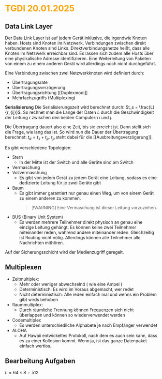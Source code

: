 # <font color = "orange">TGDI 20.01.2025</font>
## Data Link Layer
Der Data Link Layer ist auf jedem Gerät inklusive, die irgendwie Knoten haben. 
Hosts sind Knoten im Netzwerk. Verbindungen zwischen direkt verbundenen Knoten sind Links.
Direktverbindungsnetze heißt, dass alle Knoten im Netzwerk erreichbar sind. Es lassen sich zudem alle Hosts über eine physikalische Adresse identifizieren. Eine Weiterleitung von Paketen von einem zu einem anderen Gerät wird allerdings noch nicht durchgeführt.

Eine Verbindung zwischen zwei Netzwerkknoten wird definiert durch:
- Übertragungsrate
- Übertragungsverzögerung
- Übertragungsrichtung [[Duplexmodi]]
- Mehrfachzugriffs (Multiplexing)

**Serialisierung**
Die Serialisierungszeit wird berechnet durch: $t_s = \frac{L}{r_{ij}}$. So rechnet man die Länge der Daten $L$ durch die Geschwindigkeit der Leitung $r$ zwischen den beiden Computern $i$ und $j$.

Die Übertragung dauert also eine Zeit, bis sie erreicht ist. Dann stellt sich die Frage, wie lang das ist. So wird nun die Dauer der Übertragung berechnet: $t_d=t_s+t_p$. $t_p$ steht dabei für die [[Ausbreitungsverzögerung]].

Es gibt verschiedene Topologien:
- Stern
	- In der Mitte ist der Switch und alle Geräte sind am Switch
- Vermaschung
- Vollvermaschung
	- Es gibt von jedem Gerät zu jedem Gerät eine Leitung, sodass es eine dedizierte Leitung für je zwei Geräte gibt
- Baum
	- Es gibt immer garantiert nur genau einen Weg, um von einem Gerät zu einem anderen zu kommen. 
	  >[!WARNING] Eine Vermaschung ist dieser Leitung vorzuziehen.
- BUS (Binary Unit System)
	- Es werden mehrere Teilnehmer direkt physisch an genau eine einzige Leitung gehängt. Es können keine zwei Teilnehmer miteinander reden, während andere miteinander reden. Gleichzeitig ist Routing nicht nötig. Allerdings können alle Teilnehmer alle Nachrichten mithören.

Auf der Sicherungsschicht wird der Medienzugriff geregelt.

## Multiplexen
- Zeitmultiplex:
	- Mehr oder weniger abwechselnd ( wie eine Ampel )
	- Deterministisch: Es wird im Voraus abgemacht, wer redet
	- Nicht deterministisch: Alle reden einfach mal und wenns ein Problem gibt wirds behoben
- Raummultiplex:
	- Durch räumliche Trennung können Frequenzen sich nicht überlappen und können so wiederverwendet werden
- Codemultiplex
	- Es werden unterschiedliche Alphabete je nach Empfänger verwendet
- ALOHA
	- Auf Hawaii entwickeltes Protokoll, nach dem es auch sein kann, dass es zu einer Kollosion kommt. Wenn ja, ist das ganze Datenpaket einfach wertlos.

## Bearbeitung Aufgaben
$L = 64\times 8 = 512$
